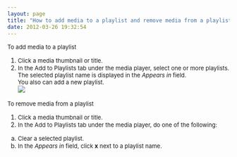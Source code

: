 ```yaml
---
layout: page
title: "How to add media to a playlist and remove media from a playlist in MediaSpace"
date: 2012-03-26 19:32:54
---
```


<p class="mce-procedure">
  <span style="font-size: small;">To add media to a playlist</span> 
</p>

1.  <span style="font-size: small;">Click a media thumbnail or title.</span>
2.  <span style="font-size: small;"><strong></strong>In the Add to Playlists tab under the media player, select one or more playlists.<br />The selected playlist name is displayed in the <em>Appears in</em> field.<br />You also can add a new playlist.<br /><img src="{{site.url}}/assets/364">

<p class="mce-procedure">
  <span style="font-size: small;">To remove media from a playlist</span>
</p>

1.  <span style="font-size: small;">Click a media thumbnail or title.</span>
2.  <span style="font-size: small;"><strong></strong>In the Add to Playlists tab under the media player, do one of the following:</span>
<ol style="list-style-type: lower-alpha;">
  <li>
    <span style="font-size: small;">Clear a selected playlist.</span>
  </li>
  <li>
    <span style="font-size: small;">In the <em>Appears in</em> field, click <strong>x</strong> next to a playlist name.</span>
  </li>
</ol>

<div>
  <span style="font-size: small;"><br /></span>
</div>
